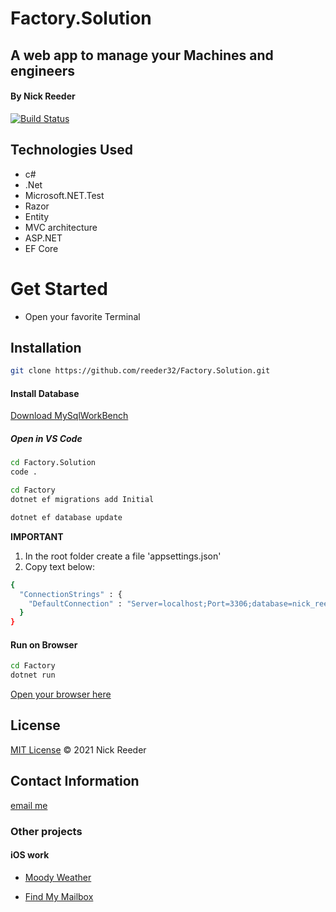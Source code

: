 # Factory.Solution

## A web app to manage your Machines and engineers

#### By Nick Reeder

[![Build Status](https://travis-ci.org/joemccann/dillinger.svg?branch=master)](https://travis-ci.org/joemccann/dillinger)

## Technologies Used

- c#
- .Net
- Microsoft.NET.Test
- Razor
- Entity
- MVC architecture
- ASP.NET
- EF Core

# Get Started

- Open your favorite Terminal

## Installation

```sh
git clone https://github.com/reeder32/Factory.Solution.git
```

#### Install Database

[Download MySqlWorkBench](https://dev.mysql.com/downloads/workbench/)

##### Open in VS Code

```sh
cd Factory.Solution
code .
```

```sh
cd Factory
dotnet ef migrations add Initial
```

```sh
dotnet ef database update
```

**IMPORTANT**

1. In the root folder create a file 'appsettings.json'
2. Copy text below:

```sh
{
  "ConnectionStrings" : {
    "DefaultConnection" : "Server=localhost;Port=3306;database=nick_reeder;uid=root;pwd=epicodus;"
  }
}
```

#### Run on Browser

```sh
cd Factory
dotnet run
```

[Open your browser here](http://localhost:5000)

## License

[MIT License](https://opensource.org/licenses/MIT)
&copy; 2021 Nick Reeder

## Contact Information

[email me](mailto:nickreeder32@gmail.com)

### Other projects

#### iOS work

- [Moody Weather](https://apps.apple.com/us/app/moody-weather/id1506337317)

- [Find My Mailbox](https://apps.apple.com/us/app/find-my-mailbox/id1530700085)
